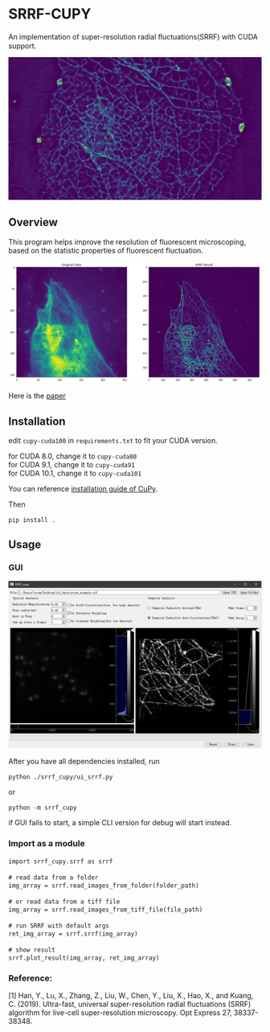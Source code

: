 # SRRF-CUPY

An implementation of super-resolution radial ﬂuctuations(SRRF) with CUDA support.

![featured image](demo_img/srrf_featured_image.webp)

## Overview

This program helps improve the resolution of fluorescent microscoping, based on the statistic properties of fluorescent fluctuation.

![comparison](demo_img/output_1_6-1024x491.webp)

Here is the [paper](https://www.osapublishing.org/oe/abstract.cfm?URI=oe-27-26-38337)

## Installation

edit `cupy-cuda100` in `requirements.txt` to fit your CUDA version. 

for CUDA 8.0, change it to `cupy-cuda80`  
for CUDA 9.1, change it to `cupy-cuda91`  
for CUDA 10.1, change it to `cupy-cuda101`  

You can reference [installation guide of CuPy](https://docs-cupy.chainer.org/en/stable/install.html#install-cupy).

Then

    pip install .

## Usage

### GUI

![GUI demo](demo_img/ui.png)

After you have all dependencies installed, run

    python ./srrf_cupy/ui_srrf.py

or

    python -m srrf_cupy

if GUI fails to start, a simple CLI version for debug will start instead.

### Import as a module

    import srrf_cupy.srrf as srrf
    
    # read data from a folder
    img_array = srrf.read_images_from_folder(folder_path)     
    
    # or read data from a tiff file
    img_array = srrf.read_images_from_tiff_file(file_path)    
    
    # run SRRF with default args
    ret_img_array = srrf.srrf(img_array)
    
    # show result
    srrf.plot_result(img_array, ret_img_array)


### Reference:
[1] Han, Y., Lu, X., Zhang, Z., Liu, W., Chen, Y., Liu, X., Hao, X., and Kuang, C. (2019). Ultra-fast, universal super-resolution radial fluctuations (SRRF) algorithm for live-cell super-resolution microscopy. Opt Express 27, 38337-38348.
